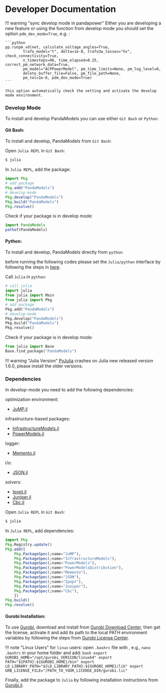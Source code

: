 # Developer Documentation


!!! warning "sync develop mode in pandapower"
    Either you are developing a new feature or using the function from develop mode you should set the  option  `pdm_dev_mode=True`, e.g. :

    ```python
    pp.runpm_vd(net, calculate_voltage_angles=True,
            trafo_model="t", delta=1e-8, trafo3w_losses="hv", check_connectivity=True,
            n_timesteps=96, time_elapsed=0.25, correct_pm_network_data=True,
            pm_model="ACPPowerModel", pm_time_limits=None, pm_log_level=0,
            delete_buffer_file=False, pm_file_path=None,
            pm_tol=1e-8, pdm_dev_mode=True)
    ```

    this option automatically check the setting and activate the develop mode environment.


### Develop Mode

To install and develop PandaModels you can use either `Git Bash` or `Python`:

#### Git Bash:
To install and develop, PandaModels from `Git Bash`:

Open `Julia REPL` in `Git Bash`:
```bash
$ julia
```

In `Julia REPL`, add the package:
```julia
import Pkg
# add package
Pkg.add("PandaModels")
# develop-mode
Pkg.develop("PandaModels")
Pkg.build("PandaModels")
Pkg.resolve()
```

Check if your package is in develop mode:
```julia
import PandaModels
pathof(PandaModels)
```

#### Python:

To install and develop, PandaModels directly from `python`:

before running the following codes please set the `Julia/python` interface by following the steps in [here](https://syl1.gitbook.io/julia-language-a-concise-tutorial/language-core/interfacing-julia-with-other-languages).

Call `Julia` in `python`:
```python
# call julia
import julia
from julia import Main
from julia import Pkg
# add package
Pkg.add("PandaModels")
# develop-mode
Pkg.develop("PandaModels")
Pkg.build("PandaModels")
Pkg.resolve()
```

Check if your package is in develop mode:
```python
from julia import Base
Base.find_package("PandaModels")
```


!!! warning "Julia Version"
    [PyJulia](https://pyjulia.readthedocs.io/en/latest/) crashes on Julia new released version 1.6.0, please install the older versions.


### Dependencies

In develop-mode you need to add the following dependencies:

optimization environment:
* [JuMP.jl](https://github.com/JuliaOpt/JuMP.jl)

infrastructure-based packages:
* [InfrastructureModels.jl](https://github.com/lanl-ansi/InfrastructureModels.jl)
* [PowerModels.jl](https://github.com/lanl-ansi/PowerModels.jl)

logger:
* [Memento.jl](https://github.com/invenia/Memento.jl)

i/o:
* [JSON.jl](https://github.com/JuliaIO/JSON.jl)

solvers:
* [Ipopt.jl](https://github.com/jump-dev/Ipopt.jl)
* [Juniper.jl](https://github.com/lanl-ansi/Juniper.jl)
* [Cbc.jl](https://github.com/jump-dev/Cbc.jl)


Open `Julia REPL` in `Git Bash`:
```bash
$ julia
```
In `Julia REPL`, add dependencies:
```julia
import Pkg
Pkg.Registry.update()
Pkg.add([
    Pkg.PackageSpec(;name="JuMP"),
    Pkg.PackageSpec(;name="InfrastructureModels"),
    Pkg.PackageSpec(;name="PowerModels"),
    Pkg.PackageSpec(;name="PowerModelsDistribution"),
    Pkg.PackageSpec(;name="Memento"),
    Pkg.PackageSpec(;name="JSON"),
    Pkg.PackageSpec(;name="Ipopt"),
    Pkg.PackageSpec(;name="Juniper"),
    Pkg.PackageSpec(;name="Cbc"),
    ])
Pkg.build()
Pkg.resolve()
```


#### Gurobi Installation:

To use [Gurobi](https://www.gurobi.com/), download and install from [Gurobi Download Center](https://www.gurobi.com/downloads/), then get the license, activate it and add its path to the local PATH environment variables by following the steps from [Gurobi License Center](https://www.gurobi.com/downloads/licenses/).

!!! note "Linux Users"
    for `linux` users: open `.bashrc` file with , e.g., `nano .bashrc` in your home folder and add:
    ```bash
    export GUROBI_HOME="/opt/gurobi_VERSION/linux64"
    export PATH="${PATH}:${GUROBI_HOME}/bin"
    export LD_LIBRARY_PATH="${LD_LIBRARY_PATH}:${GUROBI_HOME}/lib"
    export GRB_LICENSE_FILE="/PATH_TO_YOUR_LICENSE_DIR/gurobi.lic"
    ```

Finally, add the package to `Julia` by following installation instructions from [Gurobi.jl](https://github.com/jump-dev/Gurobi.jl).
